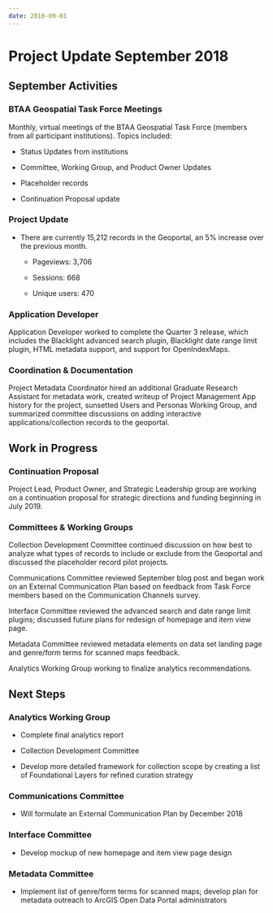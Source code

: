 ```yaml
---
date: 2018-09-01
---
```

# Project Update September 2018
<!-- more -->

## September Activities

### BTAA Geospatial Task Force Meetings

Monthly, virtual meetings of the BTAA Geospatial Task Force (members
from all participant institutions). Topics included:

-   Status Updates from institutions

-   Committee, Working Group, and Product Owner Updates

-   Placeholder records

-   Continuation Proposal update

### Project Update

-   There are currently 15,212 records in the Geoportal, an 5% increase
    over the previous month.

    -   Pageviews: 3,706

    -   Sessions: 668

    -   Unique users: 470

### Application Developer

Application Developer worked to complete the Quarter 3 release, which
includes the Blacklight advanced search plugin, Blacklight date range
limit plugin, HTML metadata support, and support for OpenIndexMaps.

### Coordination & Documentation

Project Metadata Coordinator hired an additional Graduate Research
Assistant for metadata work, created writeup of Project Management App
history for the project, sunsetted Users and Personas Working Group, and
summarized committee discussions on adding interactive
applications/collection records to the geoportal.

## Work in Progress

### Continuation Proposal

Project Lead, Product Owner, and Strategic Leadership group are working
on a continuation proposal for strategic directions and funding
beginning in July 2019.

### Committees & Working Groups

Collection Development Committee continued discussion on how best to
analyze what types of records to include or exclude from the Geoportal
and discussed the placeholder record pilot projects.

Communications Committee reviewed September blog
post and began work on an External Communication Plan based on feedback from Task Force members based on the Communication Channels
survey.

Interface Committee reviewed the advanced search and date range limit
plugins; discussed future plans for redesign of homepage and item view
page.

Metadata Committee reviewed metadata elements on data set landing page
and genre/form terms for scanned maps feedback.

Analytics Working Group working to finalize analytics recommendations.

## Next Steps

### Analytics Working Group

-   Complete final analytics report

-   Collection Development Committee

-   Develop more detailed framework for collection scope by creating
    a list of Foundational Layers for refined curation strategy

### Communications Committee

-   Will formulate an External Communication Plan by December 2018

### Interface Committee

-   Develop mockup of new homepage and item view page design

### Metadata Committee

-   Implement list of genre/form terms for scanned maps; develop
    plan for metadata outreach to ArcGIS Open Data Portal
    administrators
